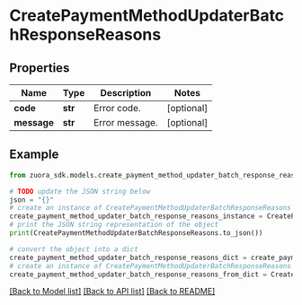 # CreatePaymentMethodUpdaterBatchResponseReasons


## Properties

Name | Type | Description | Notes
------------ | ------------- | ------------- | -------------
**code** | **str** | Error code.  | [optional] 
**message** | **str** | Error message.  | [optional] 

## Example

```python
from zuora_sdk.models.create_payment_method_updater_batch_response_reasons import CreatePaymentMethodUpdaterBatchResponseReasons

# TODO update the JSON string below
json = "{}"
# create an instance of CreatePaymentMethodUpdaterBatchResponseReasons from a JSON string
create_payment_method_updater_batch_response_reasons_instance = CreatePaymentMethodUpdaterBatchResponseReasons.from_json(json)
# print the JSON string representation of the object
print(CreatePaymentMethodUpdaterBatchResponseReasons.to_json())

# convert the object into a dict
create_payment_method_updater_batch_response_reasons_dict = create_payment_method_updater_batch_response_reasons_instance.to_dict()
# create an instance of CreatePaymentMethodUpdaterBatchResponseReasons from a dict
create_payment_method_updater_batch_response_reasons_from_dict = CreatePaymentMethodUpdaterBatchResponseReasons.from_dict(create_payment_method_updater_batch_response_reasons_dict)
```
[[Back to Model list]](../README.md#documentation-for-models) [[Back to API list]](../README.md#documentation-for-api-endpoints) [[Back to README]](../README.md)


